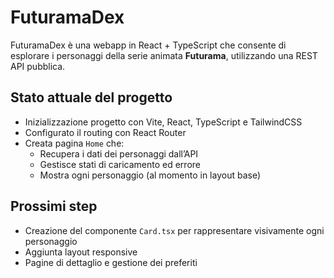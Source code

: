 # FuturamaDex

FuturamaDex è una webapp in React + TypeScript che consente di esplorare i personaggi della serie animata **Futurama**, utilizzando una REST API pubblica.

## Stato attuale del progetto

- Inizializzazione progetto con Vite, React, TypeScript e TailwindCSS
- Configurato il routing con React Router
- Creata pagina `Home` che:
  - Recupera i dati dei personaggi dall’API
  - Gestisce stati di caricamento ed errore
  - Mostra ogni personaggio (al momento in layout base)

## Prossimi step

- Creazione del componente `Card.tsx` per rappresentare visivamente ogni personaggio
- Aggiunta layout responsive
- Pagine di dettaglio e gestione dei preferiti
